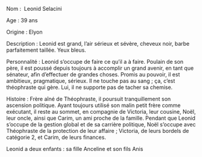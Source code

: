 Nom :  Leonid Selacini

Age : 39 ans

Origine : Elyon

Description : Leonid est grand, l’air sérieux et sévère, cheveux noir, barbe parfaitement taillée. Yeux bleus.

Personnalité : Leonid s’occupe de faire ce qu’il a à faire. Poulain de son père, il est poussé depuis toujours à accomplir un grand avenir, en tant que sénateur, afin d’effectuer de grandes choses. Promis au pouvoir, il est ambitieux, pragmatique, sérieux. Il ne touche pas au sang ; ça, c’est théophraste qui gère. Lui, il ne supporte pas de tacher sa chemise.

Histoire : Frère aîné de Théophraste, il poursuit tranquillement son ascension politique. Ayant toujours utilisé son malin petit frère comme exécutant, il reste au sommet, en compagnie de Victoria, leur cousine, Noël, leur oncle, ainsi que Carim, un ami proche de la famille. Pendant que Leonid s’occupe de la gestion global et de sa carrière politique, Noël s’occupe avec Théophraste de la protection de leur affaire ; Victoria, de leurs bordels de catégorie 2, et Carim, de leurs finances.

Leonid a deux enfants : sa fille Anceline et son fils Anis